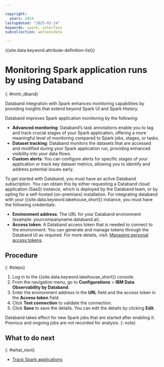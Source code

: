 ```yaml
---

copyright:
  years: 2024
lastupdated: "2025-03-24"
keywords: spark, interface
subcollection: watsonxdata

---
```


{{site.data.keyword.attribute-definition-list}}

# Monitoring Spark application runs by using Databand
{: #mntr_dband}

Databand integration with Spark enhances monitoring capabilities by providing insights that extend beyond Spark UI and Spark History.

Databand improves Spark application monitoring by the following:

- **Advanced monitoring**: Databand’s task annotations enable you to tag and track crucial stages of your Spark application, offering a more meaningful level of monitoring compared to Spark jobs, stages, or tasks.
- **Dataset tracking**: Databand monitors the datasets that are accessed and modified during your Spark application run, providing enhanced visibility into your data flows.
- **Custom alerts**: You can configure alerts for specific stages of your application or track key dataset metrics, allowing you to identify and address potential issues early.

To get started with Databand, you must have an active Databand subscription. You can obtain this by either requesting a Databand cloud application (SaaS) instance, which is deployed by the Databand team, or by opting for a self-hosted (on-premises) installation. For integrating databand with your {{site.data.keyword.lakehouse_short}} instance, you must have the following credentials:

- **Environment address**: The URL for your Databand environment (example: yourcompanyname.databand.ai).
- **Access token**: A Databand access token that is needed to connect to the environment. You can generate and manage tokens through the Databand UI as required. For more details, visit: [Managing personal access tokens](https://www.ibm.com/docs/en/dobd?topic=tokens-managing-personal-access).

## Procedure
{: #steps}

1. Log in to the {{site.data.keyword.lakehouse_short}} console.
1. From the navigation menu, go to **Configurations** > **IBM Data Observability by Databand**.
1. Enter the environment address in the **URL** field and the access token in the **Access token** field.
1. Click **Test connection** to validate the connection.
1. Click **Save** to save the details. You can edit the details by clicking **Edit**.

Databand takes effect for new Spark jobs that are started after enabling it. Previous and ongoing jobs are not recorded for analysis.
{: note}

## What to do next
{: #what_next}

- [Track Spark applications](/docs/watsonxdata?topic=watsonxdata-db_trk)
